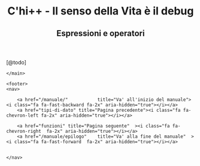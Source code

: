 <!DOCTYPE html>
<html lang="it-IT"><head>
    <title>C'hi++ - Il senso della Vita è il debug | C'hi++ - Proposta per una metafisica open-source</title>
    <meta charset="utf-8" />
    <meta name="viewport"     content="width=device-width, initial-scale=1.0, minimum-scale=1.0" />
    <link rel="canonical"            href="https://chiplusplus.org" />
    <meta     name="thumbnail"       content="" />
    <meta     name="keyword"         content="" />
    <meta     name="description"     content="" />
    <meta property="og:description"  content="" />
    <meta property="og:title"        content="C'hi++ - Il senso della Vita è il debug" />
    <meta property="og:type"         content="website" />
    <meta property="og:image"        content="" />
    <meta property="og:image:height" content="" />
    <link rel=icon href=/assets/img/favicon.ico type=image/x-icon>
    <script src="https://use.fontawesome.com/b4b35c88c8.js"></script>
    <link href="https://fonts.googleapis.com/css?family=Simonetta:400,400i,900,900i&display=swap" rel="stylesheet">
    <link rel="stylesheet" href="/assets/css/styles.css"><script>
  window.dataLayer = window.dataLayer || [];
  function gtag(){dataLayer.push(arguments);}
  gtag('js', new Date());
  gtag('config', 'UA-159394431-1');
</script></head><body class="manuale capitolo"><header>
    <h1>C'hi++ - Il senso della Vita è il debug</h1>
    <h2>Espressioni e operatori</h2>
</header>
<main>
    <p>[@todo]</p>

    </main>

    <footer>
    <nav>
        
        <a href="/manuale/"           title="Va' all'inizio del manuale"><i class="fa fa-fast-backward fa-2x" aria-hidden="true"></i></a>
        <a href="tipi-di-dato" title="Pagina precedente"><i class="fa fa-chevron-left fa-2x" aria-hidden="true"></i></a>
        
        <a href="funzioni" title="Pagina seguente"  ><i class="fa fa-chevron-right  fa-2x" aria-hidden="true"></i></a>
        <a href="/manuale/epilogo"    title="Va' alla fine del manuale"  ><i class="fa fa-fast-forward  fa-2x" aria-hidden="true"></i></a>
        
        
    </nav>
</footer>


  </body>
</html>
